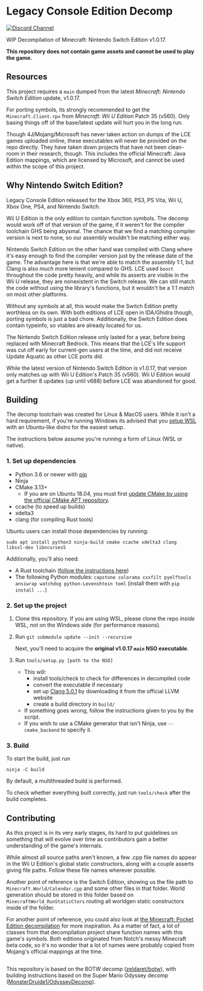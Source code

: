# Legacy Console Edition Decomp

[![Discord Channel][discord-badge]][discord]

[discord]: https://discord.gg/DEuS3feXED
[discord-badge]: https://img.shields.io/discord/1194500576122253312?color=%237289DA&logo=discord&logoColor=%23FFFFFF

WIP Decompilation of Minecraft: Nintendo Switch Edition v1.0.17.

**This repository does not contain game assets and cannot be used to play the game.**

## Resources
This project requires a `main` dumped from the latest *Minecraft: Nintendo Switch Edition* update, v1.0.17.

For porting symbols, its strongly recommended to get the `Minecraft.Client.rpx` from *Minecraft: Wii U Edition* Patch 35 (v560). Only basing things off of the base/latest update will hurt you in the long run.

Though 4J/Mojang/Microsoft has never taken action on dumps of the LCE games uploaded online, these executables will never be provided on the repo directly. They have taken down projects that have not been clean-room in their research, though. This includes the official Minecraft: Java Edition mappings, which are licensed by Microsoft, and cannot be used within the scope of this project.

## Why Nintendo Switch Edition?

Legacy Console Edition released for the Xbox 360, PS3, PS Vita, Wii U, Xbox One, PS4, and Nintendo Switch.

Wii U Edition is the only edition to contain function symbols. The decomp would work off of that version of the game, if it weren't for the compiler toolchain GHS being abysmal. The chance that we find a matching compiler version is next to none, so our assembly wouldn't be matching either way.

Nintendo Switch Edition on the other hand was compiled with Clang where it's easy enough to find the compiler version just by the release date of the game. The advantage here is that we're able to match the assembly 1:1, but Clang is also *much* more lenient compared to GHS. LCE used `boost` throughout the code pretty heavily, and while its asserts are visible in the Wii U release, they are nonexistent in the Switch release. We can still match the code without using the library's functions, but it wouldn't be a 1:1 match on most other platforms.

Without any symbols at all, this would make the Switch Edition pretty worthless on its own. With both editions of LCE open in IDA/Ghidra though, porting symbols is just a bad chore. Additionally, the Switch Edition does contain typeinfo, so vtables are already located for us.

The Nintendo Switch Edition release only lasted for a year, before being replaced with Minecraft Bedrock. This means that the LCE's life support was cut off early for current-gen users at the time, and did not receive Update Aquatic as other LCE ports did.

While the latest version of Nintendo Switch Edition is v1.0.17, that version only matches up with Wii U Edition's Patch 35 (v560). Wii U Edition would get a further 8 updates (up until v688) before LCE was abandoned for good.

## Building
The decomp toolchain was created for Linux & MacOS users. While it isn't a hard requirement, if you're running Windows its advised that you [setup WSL](https://learn.microsoft.com/en-us/windows/wsl/install) with an Ubuntu-like distro for the easiest setup.

The instructions below assume you're running a form of Linux (WSL or native).

### 1. Set up dependencies

* Python 3.6 or newer with [pip](https://pip.pypa.io/en/stable/installation/)
* Ninja
* CMake 3.13+
    * If you are on Ubuntu 18.04, you must first [update CMake by using the official CMake APT repository](https://apt.kitware.com/).
* ccache (to speed up builds)
* xdelta3
* clang (for compiling Rust tools)

Ubuntu users can install those dependencies by running:

```shell
sudo apt install python3 ninja-build cmake ccache xdelta3 clang libssl-dev libncurses5
```

Additionally, you'll also need:

* A Rust toolchain ([follow the instructions here](https://www.rust-lang.org/tools/install))
* The following Python modules: `capstone colorama cxxfilt pyelftools ansiwrap watchdog python-Levenshtein toml` (install them with `pip install ...`)

### 2. Set up the project

1. Clone this repository. If you are using WSL, please clone the repo *inside* WSL, *not* on the Windows side (for performance reasons).

2. Run `git submodule update --init --recursive`

    Next, you'll need to acquire the **original v1.0.17 `main` NSO executable**.

3. Run `tools/setup.py [path to the NSO]`
    * This will:
        * install tools/check to check for differences in decompiled code
        * convert the executable if necessary
        * set up [Clang 5.0.1](https://releases.llvm.org/download.html#5.0.1) by downloading it from the official LLVM website
        * create a build directory in `build/`
    * If something goes wrong, follow the instructions given to you by the script.
    * If you wish to use a CMake generator that isn't Ninja, use `--cmake_backend` to specify it.

### 3. Build

To start the build, just run

```shell
ninja -C build
```

By default, a multithreaded build is performed.

To check whether everything built correctly, just run `tools/check` after the build completes.

## Contributing
As this project is in its very early stages, its hard to put guidelines on something that will evolve over time as contributors gain a better understanding of the game's internals.

While almost all source paths aren't known, a few .cpp file names do appear in the Wii U Edition's global static constructors, along with a couple asserts giving file paths. Follow these file names wherever possible.

Another point of reference is the Switch Edition, showing us the file path to `Minecraft.World/Calendar.cpp` and some other files in that folder. World generation should be stored in this folder based on `MinecraftWorld_RunStaticCtors` routing all worldgen static constructors inside of the folder.

For another point of reference, you could also look at [the Minecraft: Pocket Edition decompilation](https://github.com/MCPE-RE/0.1.3j-core) for more inspiration. As a matter of fact, a lot of classes from that decompilation project share function names with this game's symbols. Both editions originated from Notch's messy Minecraft beta code, so it's no wonder that a lot of names were probably copied from Mojang's official mappings at the time.

##

This repository is based on the BOTW decomp ([zeldaret/botw](https://github.com/zeldaret/botw)), with building instructions based on the Super Mario Odyssey decomp ([MonsterDruide1/OdysseyDecomp](https://github.com/MonsterDruide1/OdysseyDecomp)).
